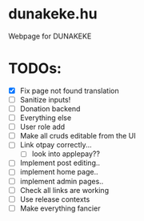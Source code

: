 # dunakeke.hu

Webpage for DUNAKEKE

# TODOs:

- [x] Fix page not found translation
- [ ] Sanitize inputs!
- [ ] Donation backend
- [ ] Everything else
- [ ] User role add
- [ ] Make all cruds editable from the UI
- [ ] Link otpay correctly...
    - [ ] look into applepay??
- [ ] Implement post editing..
- [ ] implement home page..
- [ ] implement admin pages..
- [ ] Check all links are working
- [ ] Use release contexts
- [ ] Make everything fancier
